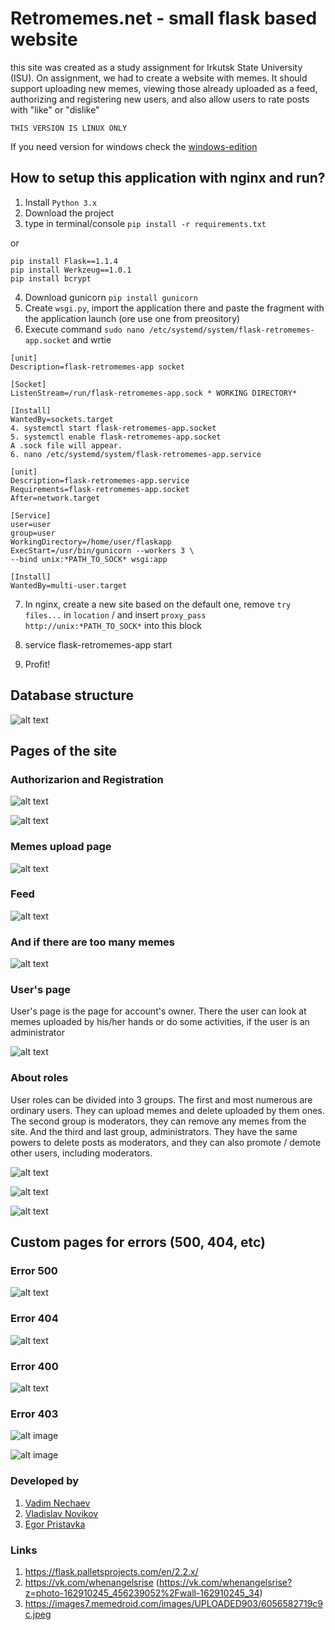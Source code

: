 # Retromemes.net - small flask based website 

this site was created as a study assignment for Irkutsk State University (ISU). On assignment, we had to create a website with memes. It should support uploading new memes, viewing those already uploaded as a feed, authorizing and registering new users, and also allow users to rate posts with "like" or "dislike" 

```THIS VERSION IS LINUX ONLY```

If you need version for windows check the [windows-edition](https://github.com/mrglaster/flask-retromemes-app/tree/windows-edition)

## How to setup this application with nginx and run?

1) Install ```Python 3.x```
2) Download the project
3) type in terminal/console  ```pip install -r requirements.txt``` 

or 

```
pip install Flask==1.1.4
pip install Werkzeug==1.0.1
pip install bcrypt
```

4) Download gunicorn ```pip install gunicorn```
5) Create ```wsgi.py```, import the application there and paste the fragment with the application launch (ore use one from preository)
6) Execute command ```sudo nano /etc/systemd/system/flask-retromemes-app.socket``` and wrtie 

```
[unit]
Description=flask-retromemes-app socket

[Socket]
ListenStream=/run/flask-retromemes-app.sock * WORKING DIRECTORY*

[Install]
WantedBy=sockets.target
4. systemctl start flask-retromemes-app.socket
5. systemctl enable flask-retromemes-app.socket
A .sock file will appear.
6. nano /etc/systemd/system/flask-retromemes-app.service

[unit]
Description=flask-retromemes-app.service 
Requirements=flask-retromemes-app.socket
After=network.target

[Service]
user=user
group=user
WorkingDirectory=/home/user/flaskapp
ExecStart=/usr/bin/gunicorn --workers 3 \
--bind unix:*PATH_TO_SOCK* wsgi:app

[Install]
WantedBy=multi-user.target
```

7) In nginx, create a new site based on the default one, remove ```try files...``` in ```location``` / and insert ```proxy_pass http://unix:*PATH_TO_SOCK*``` into this block

8) service flask-retromemes-app start

9) Profit!

## Database structure 

![alt text](https://github.com/mrglaster/flask-retromemes-app/blob/linux-edition/readme_images/db_info.jpg)


## Pages of the site

### Authorizarion and Registration 

![alt text](https://github.com/mrglaster/flask-retromemes-app/blob/linux-edition/readme_images/login.png)



![alt text](https://github.com/mrglaster/flask-retromemes-app/blob/linux-edition/readme_images/register.png)


### Memes upload page

![alt text](https://github.com/mrglaster/flask-retromemes-app/blob/linux-edition/readme_images/upload_meme.png)

### Feed

![alt text](https://github.com/mrglaster/flask-retromemes-app/blob/linux-edition/readme_images/feed.png)

### And if there are too many memes

![alt text](https://github.com/mrglaster/flask-retromemes-app/blob/linux-edition/readme_images/too_many_memes.png)

### User's page

User's page is the page for account's owner. There the user can look at memes uploaded by his/her hands or do some activities, if the user is an administrator

![alt text](https://github.com/mrglaster/flask-retromemes-app/blob/linux-edition/readme_images/users_page.png)

### About roles

User roles can be divided into 3 groups. The first and most numerous are ordinary users. They can upload memes and delete uploaded by them ones. The second group is moderators, they can remove any memes from the site. And the third and last group, administrators. They have the same powers to delete posts as moderators, and they can also promote / demote other users, including moderators.

![alt text](https://github.com/mrglaster/flask-retromemes-app/blob/linux-edition/readme_images/default_user.png)

![alt text](https://github.com/mrglaster/flask-retromemes-app/blob/linux-edition/readme_images/just_moder.png)

![alt text](https://github.com/mrglaster/flask-retromemes-app/blob/linux-edition/readme_images/admin.png)


## Custom pages for errors (500, 404, etc)

### Error 500

![alt text](https://github.com/mrglaster/flask-retromemes-app/blob/linux-edition/static/images/error_images/500-image.png)

### Error 404 

![alt text](https://github.com/mrglaster/flask-retromemes-app/blob/linux-edition/static/images/error_images/404-image.png)

### Error 400 

![alt text](https://github.com/mrglaster/flask-retromemes-app/blob/linux-edition/static/images/error_images/400-image.png)

### Error 403

![alt image](https://github.com/mrglaster/flask-retromemes-app/blob/linux-edition/static/images/error_images/notadmin-image.png)

![alt image](https://github.com/mrglaster/flask-retromemes-app/blob/linux-edition/static/images/error_images/403-image.png)


### Developed by

1) [Vadim Nechaev](https://github.com/nech14)
2) [Vladislav Novikov](https://github.com/vladnov138)
3) [Egor Pristavka](https://github.com/mrglaster/)

### Links

1) https://flask.palletsprojects.com/en/2.2.x/
2) https://vk.com/whenangelsrise (https://vk.com/whenangelsrise?z=photo-162910245_456239052%2Fwall-162910245_34)
3) https://images7.memedroid.com/images/UPLOADED903/6056582719c9c.jpeg
